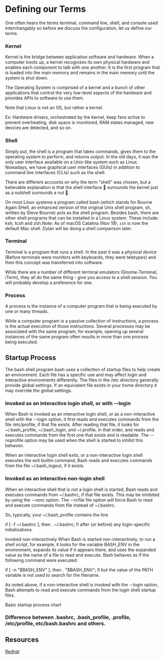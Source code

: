 # Defining our Terms

One often hears the terms terminal, command line, shell, and console used interchangably so before we discuss the configuration, let us define our terms.

### Kernel

Kernel is the bridge between application software and hardware. When a computer boots up, a kernel recognizes its own physical hardware and enables each component to talk with one another. It is the first program that is loaded into the main memory and remains in the main memory until the system is shut down.

The Operating System is comprised of a kernel and a bunch of other applications that control the very low-level aspects of the hardware and provides APIs to software to use them.

Note that Linux is not an OS, but rather a kernel.

Ex: Hardware drivers, orchestrated by the kernel, keep fans active to prevent overheating, disk space is monitored, RAM states managed, new devices are detected, and so on.

### Shell

Simply put, the shell is a program that takes commands, gives them to the operating system to perform, and returns output. In the old days, it was the only user interface available on a Unix-like system such as Linux. Nowadays, we have graphical user interfaces (GUIs) in addition to command line interfaces (CLIs) such as the shell.

There are different accounts on why the term "shell" was chosen, but a believable explanation is that the shell interface 🐚 surrounds the kernel just as a nutshell surrounds a nut 🥜.

On most Linux systems a program called bash (which stands for Bourne Again SHell, an enhanced version of the original Unix shell program, sh, written by Steve Bourne) acts as the shell program. Besides bash, there are other shell programs that can be installed in a Linux system. These include: ksh, tcsh and zsh.Note: As of macOS Catalina (Nov 19), `zsh` is now the default Mac shell. Dylan will be doing a shell comparison later.

### Terminal

Terminal is a program that runs a shell. In the past it was a physical device (Before terminals were monitors with keyboards, they were teletypes) and then this concept was transferred into software.

While there are a number of different terminal emulators (Gnome-Terminal, iTerm), they all do the same thing - give you access to a shell session. You will probably develop a preference for one.

### Process

A process is the instance of a computer program that is being executed by one or many threads.

While a computer program is a passive collection of instructions, a process is the actual execution of those instructions. Several processes may be associated with the same program; for example, opening up several instances of the same program often results in more than one process being executed.

## Startup Process

The bash shell program bash uses a collection of startup files to help create an environment. Each file has a specific use and may affect login and interactive environments differently. The files in the /etc directory generally provide global settings. If an equivalent file exists in your home directory it may override the global settings.

### Invoked as an interactive login shell, or with --login

When Bash is invoked as an interactive login shell, or as a non-interactive shell with the --login option, it first reads and executes commands from the file /etc/profile, if that file exists. After reading that file, it looks for ~/.bash_profile, ~/.bash_login, and ~/.profile, in that order, and reads and executes commands from the first one that exists and is readable. The --noprofile option may be used when the shell is started to inhibit this behavior.

When an interactive login shell exits, or a non-interactive login shell executes the exit builtin command, Bash reads and executes commands from the file ~/.bash_logout, if it exists.

### Invoked as an interactive non-login shell

When an interactive shell that is not a login shell is started, Bash reads and executes commands from ~/.bashrc, if that file exists. This may be inhibited by using the --norc option. The --rcfile file option will force Bash to read and execute commands from file instead of ~/.bashrc.

So, typically, your ~/.bash_profile contains the line

if [ -f ~/.bashrc ]; then . ~/.bashrc; fi
after (or before) any login-specific initializations.

Invoked non-interactively
When Bash is started non-interactively, to run a shell script, for example, it looks for the variable BASH_ENV in the environment, expands its value if it appears there, and uses the expanded value as the name of a file to read and execute. Bash behaves as if the following command were executed:

if [ -n "$BASH_ENV" ]; then . "\$BASH_ENV"; fi
but the value of the PATH variable is not used to search for the filename.

As noted above, if a non-interactive shell is invoked with the --login option, Bash attempts to read and execute commands from the login shell startup files.

Basic startup process chart

### Difference between .bashrc, .bash_profile, .profile, /etc/profile, etc/bash.bashrc and others.

## Resources

[Redhat](https://www.redhat.com/sysadmin/terminals-shells-consoles)
